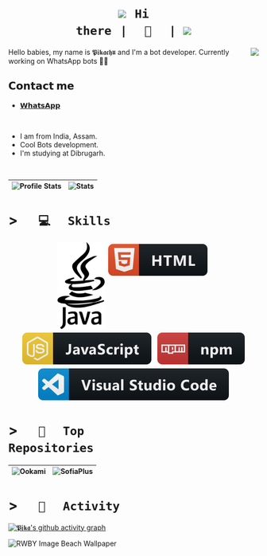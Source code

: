 <!--https://cdn.discordapp.com/emojis/905827157782200320.png?size=80-->

# <h1 align="center"> <code>[<img src="https://pbs.twimg.com/media/Dsw0HsjWwAA-8fE.jpg" height="110px">](https://www.facebook.com/joansebastian.cardozosalinas.925/)⠀Hi there⠀|⠀⠀👋⠀⠀| [<img src="https://spotify-github-profile.vercel.app/api/view?uid=uwjnzqtalkghfb2gd7ueltxzb&cover_image=true&theme=novatorem&bar_color=ff0000&bar_color_cover=falsespo" background="#fff" height="110px">](https://open.spotify.com/user/uwjnzqtalkghfb2gd7ueltxzb)</code> </h1>

<div align="center">
<img height="165px" src='https://github-readme-stats.vercel.app/api?username=PikaBotz&show_icons=true&include_all_commits=true&theme=radical&hide_border=true' align="right">
</div>

<div align="left">
Hello babies, my name is 𝕻𝖎𝖐𝖆𝖈𝖍𝖚 and I'm a bot developer. Currently working on WhatsApp bots 🎸✨
</div>

##
## 𝗖𝗼𝗻𝘁𝗮𝗰𝘁 𝗺𝗲
* [𝗪𝗵𝗮𝘁𝘀𝗔𝗽𝗽](https://api.whatsapp.com/send?phone=+918811074852)
<br>

* I am from India, Assam.
* Cool Bots development.
* I'm studying at Dibrugarh. 

<br>


| ![Profile Stats](https://github-readme-stats.vercel.app/api/top-langs/?username=PikaBotz&layout=compact&theme=radical&hide_border=true&langs_count=5) | ![Stats](https://github-readme-stats.vercel.app/api/wakatime?username=PikaBotz&theme=radical&hide_border=true&layout=compact&langs_count=6&hide_title=true) |
| ----- | ----- |
  

# > <code>⠀⠀💻⠀⠀Skills⠀⠀</code>
<p align="center">
  <img src="https://github.com/Xx-Ashutosh-xX/Xx-Ashutosh-xX/blob/master/assets/icons/java.png" alt="java"  width="95" hight="45">
  <img src="https://raw.githubusercontent.com/8bithemant/8bithemant/master/svg/dev/languages/html.svg" alt="html" style="vertical-align:top; margin:4px">    
  <img src="https://raw.githubusercontent.com/8bithemant/8bithemant/master/svg/dev/languages/js.svg" alt="js" style="vertical-align:top; margin:4px">
  <img src="https://raw.githubusercontent.com/8bithemant/8bithemant/master/svg/dev/services/npm.svg" alt="npm" style="vertical-align:top; margin:4px">
  <img src="https://raw.githubusercontent.com/8bithemant/8bithemant/master/svg/dev/tools/visualstudio_code.svg" alt="vscode" style="vertical-align:top; margin:4px">
</p>

# > <code>⠀⠀🌟⠀⠀Top Repositories⠀⠀</code>

| ![Ookami](https://github-readme-stats.vercel.app/api/pin/?username=PikaBotz&show_owner=true&repo=Anya-pika-MD-v2&theme=radical&hide_border=true) | ![SofiaPlus](https://github-readme-stats.vercel.app/api/pin/?username=PikaBotz&show_owner=true&repo=Anya-pika-MD-v2&theme=radical&hide_border=true) |
| ----- | ----- |

<!--<code> <a href="https://matepedia.000webhostapp.com/HTML's/index.html" target="_blank"><img height="335px" align="center" src="https://matepedia.000webhostapp.com/Imagenes/NewSpace%20NewNew!!!!.png"></a> </code>-->

# > <code>⠀⠀💼⠀⠀Activity⠀⠀</code>
[![𝕻𝖎𝖐𝖆's github activity graph](https://github-readme-activity-graph.cyclic.app/graph?username=PikaBotz&theme=high-contrast)](https://github.com/PikaBotz)

![RWBY Image Beach Wallpaper](https://user-images.githubusercontent.com/84690368/180107953-1166e03c-a5af-42ec-a767-f9cce4b41873.png)

